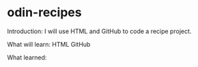 # odin-recipes

Introduction:
I will use HTML and GitHub to code a recipe project.

What will learn:
HTML
GitHub

What learned: 
